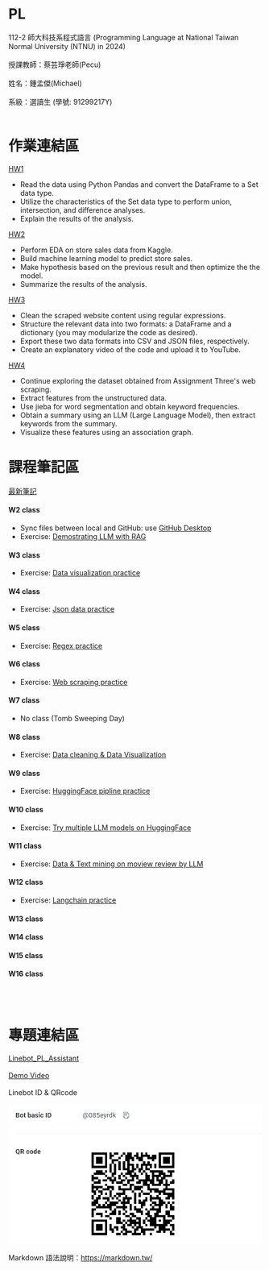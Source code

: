# PL 
112-2 師大科技系程式語言 (Programming Language at National Taiwan Normal University (NTNU) in 2024)<br><br>
授課教師：蔡芸琤老師(Pecu)<br><br>
姓名：鍾孟傑(Michael)<br><br>
系級：選讀生 (學號: 91299217Y)<br><br>

# 作業連結區

[HW1](https://github.com/bomb1000/PL/blob/main/02_Homework/PL_HW1/HW_1.ipynb)  
- Read the data using Python Pandas and convert the DataFrame to a Set data type.
- Utilize the characteristics of the Set data type to perform union, intersection, and difference analyses.
- Explain the results of the analysis.

[HW2](https://github.com/bomb1000/PL/blob/main/02_Homework/PL_HW2/HW_2.ipynb)  
- Perform EDA on store sales data from Kaggle.
- Build machine learning model to predict store sales.
- Make hypothesis based on the previous result and then optimize the the model.
- Summarize the results of the analysis.

[HW3](https://github.com/bomb1000/PL/blob/main/02_Homework/PL_HW3/HW_3.ipynb)  
- Clean the scraped website content using regular expressions.
- Structure the relevant data into two formats: a DataFrame and a dictionary (you may modularize the code as desired).
- Export these two data formats into CSV and JSON files, respectively.
- Create an explanatory video of the code and upload it to YouTube.

[HW4](https://github.com/bomb1000/PL/blob/main/02_Homework/PL_HW4/HW_4.ipynb)  
- Continue exploring the dataset obtained from Assignment Three's web scraping.
- Extract features from the unstructured data.
- Use jieba for word segmentation and obtain keyword frequencies.
- Obtain a summary using an LLM (Large Language Model), then extract keywords from the summary.
- Visualize these features using an association graph.



# 課程筆記區
[最新筆記](https://hackmd.io/@bomb1000/rJYwKQD2p)

#### W2 class
- Sync files between local and GitHub: use [GitHub Desktop](https://desktop.github.com/)
- Exercise: [Demostrating LLM with RAG](https://github.com/bomb1000/PL/blob/main/01_Notes/exercise_0229_W2/LLM_RAG/RAG-Student-Success.ipynb)
  
#### W3 class
- Exercise: [Data visualization practice](https://github.com/bomb1000/PL/blob/main/01_Notes/exercise_0307_W3/Data_viz_practice.ipynb)
#### W4 class
- Exercise: [Json data practice](https://github.com/bomb1000/PL/blob/main/01_Notes/exercise_0314_W4/Json_Practice.ipynb)
#### W5 class
- Exercise: [Regex practice](https://github.com/bomb1000/PL/blob/main/01_Notes/exercise_0321_W5/regex_practice.ipynb)
#### W6 class
- Exercise: [Web scraping practice](https://github.com/bomb1000/PL/blob/main/02_Homework/PL_HW3/web_crawling_test.ipynb)
#### W7 class
- No class (Tomb Sweeping Day)
#### W8 class
- Exercise: [Data cleaning & Data Visualization](https://github.com/bomb1000/PL/blob/main/02_Homework/PL_HW3/HW_3.ipynb)
#### W9 class
- Exercise: [HuggingFace pipline practice](https://github.com/bomb1000/PL/blob/main/02_Homework/PL_HW4/HuggingFace_Pipeline.ipynb)
#### W10 class
- Exercise: [Try multiple LLM models on HuggingFace](https://github.com/bomb1000/PL/blob/main/02_Homework/PL_HW4/huggingface_playground.ipynb)
#### W11 class
- Exercise: [Data & Text mining on moview review by LLM](https://github.com/bomb1000/PL/blob/main/02_Homework/PL_HW4/HW_4.ipynb)
#### W12 class
- Exercise: [Langchain practice](https://github.com/bomb1000/PL/blob/main/02_Homework/PL_HW4/langchain_playground.ipynb)
#### W13 class

#### W14 class

#### W15 class

#### W16 class


<br><br>

# 專題連結區
[Linebot_PL_Assistant](https://github.com/bomb1000/Linebot_PL_Assistant)
<br><br>
[Demo Video](https://youtu.be/G15iUnCHSWE?si=6IzIhK9Ggi8DUMCP)
<br><br>
Linebot ID & QRcode

![Linebot QRcode](https://github.com/bomb1000/Linebot_PL_Assistant/blob/main/image/Linebot_QRcode.png)

Markdown 語法說明：https://markdown.tw/<br><br>
